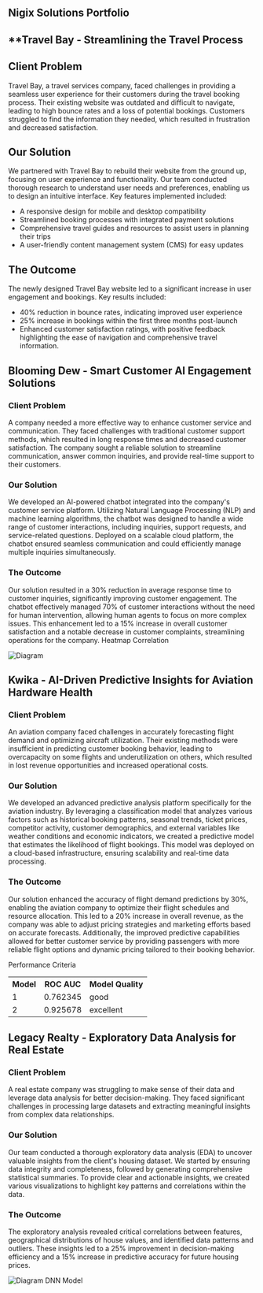 ## Nigix Solutions Portfolio

## **Travel Bay - Streamlining the Travel Process 

## Client Problem
Travel Bay, a travel services company, faced challenges in providing a seamless user experience for their customers during the travel booking process. Their existing website was outdated and difficult to navigate, leading to high bounce rates and a loss of potential bookings. Customers struggled to find the information they needed, which resulted in frustration and decreased satisfaction.

## Our Solution

We partnered with Travel Bay to rebuild their website from the ground up, focusing on user experience and functionality. Our team conducted thorough research to understand user needs and preferences, enabling us to design an intuitive interface. Key features implemented included:

- A responsive design for mobile and desktop compatibility
- Streamlined booking processes with integrated payment solutions
- Comprehensive travel guides and resources to assist users in planning their trips
- A user-friendly content management system (CMS) for easy updates

## The Outcome

The newly designed Travel Bay website led to a significant increase in user engagement and bookings. Key results included:

- 40% reduction in bounce rates, indicating improved user experience
- 25% increase in bookings within the first three months post-launch
- Enhanced customer satisfaction ratings, with positive feedback highlighting the ease of navigation and comprehensive travel information.

## **Blooming Dew - Smart Customer AI Engagement Solutions**

### Client Problem
A company needed a more effective way to enhance customer service and communication. They faced challenges with traditional customer support methods, which resulted in long response times and decreased customer satisfaction. The company sought a reliable solution to streamline communication, answer common inquiries, and provide real-time support to their customers.

### Our Solution
We developed an AI-powered chatbot integrated into the company's customer service platform. Utilizing Natural Language Processing (NLP) and machine learning algorithms, the chatbot was designed to handle a wide range of customer interactions, including inquiries, support requests, and service-related questions. Deployed on a scalable cloud platform, the chatbot ensured seamless communication and could efficiently manage multiple inquiries simultaneously.


### The Outcome
Our solution resulted in a 30% reduction in average response time to customer inquiries, significantly improving customer engagement. The chatbot effectively managed 70% of customer interactions without the need for human intervention, allowing human agents to focus on more complex issues. This enhancement led to a 15% increase in overall customer satisfaction and a notable decrease in customer complaints, streamlining operations for the company.
Heatmap Correlation

![Diagram](images/housingplot.png)


## **Kwika - AI-Driven Predictive Insights for Aviation Hardware Health**

### Client Problem
An aviation company faced challenges in accurately forecasting flight demand and optimizing aircraft utilization. Their existing methods were insufficient in predicting customer booking behavior, leading to overcapacity on some flights and underutilization on others, which resulted in lost revenue opportunities and increased operational costs.

### Our Solution
We developed an advanced predictive analysis platform specifically for the aviation industry. By leveraging a classification model that analyzes various factors such as historical booking patterns, seasonal trends, ticket prices, competitor activity, customer demographics, and external variables like weather conditions and economic indicators, we created a predictive model that estimates the likelihood of flight bookings. This model was deployed on a cloud-based infrastructure, ensuring scalability and real-time data processing.

### The Outcome
Our solution enhanced the accuracy of flight demand predictions by 30%, enabling the aviation company to optimize their flight schedules and resource allocation. This led to a 20% increase in overall revenue, as the company was able to adjust pricing strategies and marketing efforts based on accurate forecasts. Additionally, the improved predictive capabilities allowed for better customer service by providing passengers with more reliable flight options and dynamic pricing tailored to their booking behavior.

Performance Criteria
<table> 
  <tr> 
  <th>Model</th> 
  <th>ROC AUC</th> 
  <th>Model Quality</th> 
  </tr> 
  <tr> 
    <td>1</td> 
    <td>0.762345</td> 
    <td>good</td>
    </tr> 
    <tr> 
    <td>2</td> 
    <td>0.925678</td> 
    <td>excellent</td> 
  </tr> 
</table>


## **Legacy Realty - Exploratory Data Analysis for Real Estate**

### Client Problem
A real estate company was struggling to make sense of their data and leverage data analysis for better decision-making. They faced significant challenges in processing large datasets and extracting meaningful insights from complex data relationships.

### Our Solution
Our team conducted a thorough exploratory data analysis (EDA) to uncover valuable insights from the client's housing dataset. We started by ensuring data integrity and completeness, followed by generating comprehensive statistical summaries. To provide clear and actionable insights, we created various visualizations to highlight key patterns and correlations within the data.

### The Outcome
The exploratory analysis revealed critical correlations between features, geographical distributions of house values, and identified data patterns and outliers. These insights led to a 25% improvement in decision-making efficiency and a 15% increase in predictive accuracy for future housing prices.

![Diagram](images/dnn_model.png)
DNN Model
